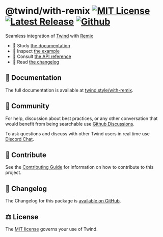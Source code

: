 # @twind/with-remix [![MIT License](https://flat.badgen.net/github/license/tw-in-js/twind)](https://github.com/tw-in-js/twind/blob/main/LICENSE) [![Latest Release](https://flat.badgen.net/npm/v/@twind/with-remix?icon=npm&label&cache=10800&color=blue)](https://www.npmjs.com/package/@twind/with-remix) [![Github](https://flat.badgen.net/badge/icon/tw-in-js%2Ftwind%23with-remix?icon=github&label)](https://github.com/tw-in-js/twind/tree/main/packages/with-remix)

Seamless integration of [Twind](https://twind.style) with [Remix](https://remix.run)

- 📖 Study [the documentation](https://twind.style/with-remix)
- 🧭 Inspect [the example](https://github.com/tw-in-js/twind/tree/main/examples/with-remix)
- 📓 Consult [the API reference](https://twind.style/packages/@twind/with-remix)
- 📜 Read [the changelog](https://github.com/tw-in-js/twind/tree/main/packages/with-remix/CHANGELOG.md)

## 📖 Documentation

The full documentation is available at [twind.style/with-remix](https://twind.style/with-remix).

## 💬 Community

For help, discussion about best practices, or any other conversation that would benefit from being searchable use [Github Discussions](https://github.com/tw-in-js/twind/discussions).

To ask questions and discuss with other Twind users in real time use [Discord Chat](https://chat.twind.style).

## 🧱 Contribute

See the [Contributing Guide](../../CONTRIBUTING.md) for information on how to contribute to this project.

## 📜 Changelog

The Changelog for this package is [available on GitHub](https://github.com/tw-in-js/twind/tree/main/packages/with-remix/CHANGELOG.md).

## ⚖️ License

The [MIT license](https://github.com/tw-in-js/twind/blob/main/LICENSE) governs your use of Twind.
